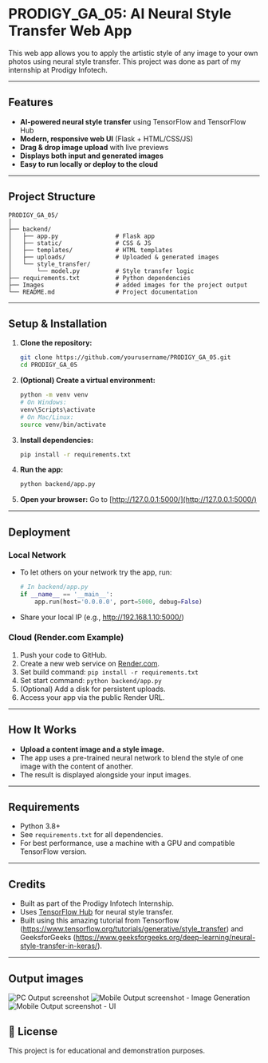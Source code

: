# PRODIGY_GA_05: AI Neural Style Transfer Web App

This web app allows you to apply the artistic style of any image to your own photos using neural style transfer. This project was done as part of my internship at Prodigy Infotech.

---

## Features

- **AI-powered neural style transfer** using TensorFlow and TensorFlow Hub
- **Modern, responsive web UI** (Flask + HTML/CSS/JS)
- **Drag & drop image upload** with live previews
- **Displays both input and generated images**
- **Easy to run locally or deploy to the cloud**

---

## Project Structure

```
PRODIGY_GA_05/
│
├── backend/
│   ├── app.py                # Flask app
│   ├── static/               # CSS & JS
│   ├── templates/            # HTML templates
│   ├── uploads/              # Uploaded & generated images
│   └── style_transfer/
│       └── model.py          # Style transfer logic
├── requirements.txt          # Python dependencies
├── Images                    # added images for the project output
└── README.md                 # Project documentation
```

---

## Setup & Installation

1. **Clone the repository:**
   ```sh
   git clone https://github.com/yourusername/PRODIGY_GA_05.git
   cd PRODIGY_GA_05
   ```
2. **(Optional) Create a virtual environment:**
   ```sh
   python -m venv venv
   # On Windows:
   venv\Scripts\activate
   # On Mac/Linux:
   source venv/bin/activate
   ```
3. **Install dependencies:**
   ```sh
   pip install -r requirements.txt
   ```
4. **Run the app:**
   ```sh
   python backend/app.py
   ```
5. **Open your browser:**
   Go to [http://127.0.0.1:5000/](http://127.0.0.1:5000/)

---

## Deployment

### **Local Network**

- To let others on your network try the app, run:
  ```python
  # In backend/app.py
  if __name__ == '__main__':
      app.run(host='0.0.0.0', port=5000, debug=False)
  ```
- Share your local IP (e.g., http://192.168.1.10:5000/)

### **Cloud (Render.com Example)**

1. Push your code to GitHub.
2. Create a new web service on [Render.com](https://render.com/).
3. Set build command: `pip install -r requirements.txt`
4. Set start command: `python backend/app.py`
5. (Optional) Add a disk for persistent uploads.
6. Access your app via the public Render URL.

---

## How It Works

- **Upload a content image and a style image.**
- The app uses a pre-trained neural network to blend the style of one image with the content of another.
- The result is displayed alongside your input images.

---

## Requirements

- Python 3.8+
- See `requirements.txt` for all dependencies.
- For best performance, use a machine with a GPU and compatible TensorFlow version.

---

## Credits

- Built as part of the Prodigy Infotech Internship.
- Uses [TensorFlow Hub](https://tfhub.dev/) for neural style transfer.
- Built using this amazing tutorial from Tensorflow (https://www.tensorflow.org/tutorials/generative/style_transfer) and GeeksforGeeks (https://www.geeksforgeeks.org/deep-learning/neural-style-transfer-in-keras/).

---

## Output images

![PC Output screenshot](images/Task_4_image_2.png)
![Mobile Output screenshot - Image Generation](images/image_3_task4.jpg)
![Mobile Output screenshot - UI](images/image_4_task4jpg.jpg)

## 📄 License

This project is for educational and demonstration purposes.
